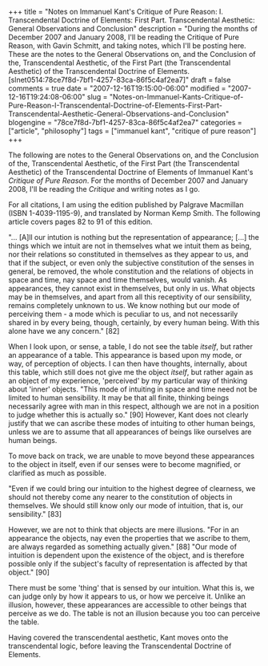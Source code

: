 +++
title = "Notes on Immanuel Kant's Critique of Pure Reason: I. Transcendental Doctrine of Elements: First Part. Transcendental Aesthetic: General Observations and Conclusion"
description = "During the months of December 2007 and January 2008, I'll be reading the Critique of Pure Reason, with Gavin Schmitt, and taking notes, which I'll be posting here. These are the notes to the General Observations on, and the Conclusion of the, Transcendental Aesthetic, of the First Part (the Transcendental Aesthetic) of the Transcendental Doctrine of Elements. [slnet0514:78ce7f8d-7bf1-4257-83ca-86f5c4af2ea7]"
draft = false
comments = true
date = "2007-12-16T19:15:00-06:00"
modified = "2007-12-16T19:24:08-06:00"
slug = "Notes-on-Immanuel-Kants-Critique-of-Pure-Reason-I-Transcendental-Doctrine-of-Elements-First-Part-Transcendental-Aesthetic-General-Observations-and-Conclusion"
blogengine = "78ce7f8d-7bf1-4257-83ca-86f5c4af2ea7"
categories = ["article", "philosophy"]
tags = ["immanuel kant", "critique of pure reason"]
+++

<div class="note">
<p>
The following are notes to the General Observations on, and the Conclusion of the, Transcendental Aesthetic, of the First Part (the Transcendental Aesthetic) of the Transcendental Doctrine of Elements of Immanuel Kant&#39;s <em>Critique of Pure Reason</em>. For the months of December 2007 and January 2008, I&#39;ll be reading the <em>Critique</em> and writing notes as I go. 
</p>
<p>
For all citations, I am using the edition published by Palgrave Macmillan (ISBN 1-4039-1195-9), and translated by Norman Kemp Smith. The following article covers pages 82 to 91 of this edition. 
</p>
</div>
<p>
&quot;... [A]ll our intution is nothing but the representation of appearance; [...] the things which we intuit are not in themselves what we intuit them as being, nor their relations so constituted in themselves as they appear to us, and that if the subject, or even only the subjective constitution of the senses in general, be removed, the whole constitution and the relations of objects in space and time, nay space and time themselves, would vanish. As appearances, they cannot exist in themselves, but only in us. What objects may be in themselves, and apart from all this receptivity of our sensibility, remains completely unknown to us. We know nothing but our mode of perceiving them - a mode which is peculiar to us, and not necessarily shared in by every being, though, certainly, by every human being. With this alone have we any concern.&quot; [82] 
</p>
<p>
When I look upon, or sense,&nbsp;a table, I do not see the table <em>itself</em>, but rather an appearance of a table. This appearance is based upon my mode, or way,&nbsp;of perception of objects. I can then have thoughts, internally, about this table, which&nbsp;still does not give me the object <em>itself</em>, but rather again as an object of my experience, &#39;perceived&#39; by my particular way of thinking about &#39;inner&#39; objects. &quot;This mode of intuiting in space and time need not be limited to human sensibility. It may be that all finite, thinking beings necessarily agree with man in this respect, although we are not in a position to judge whether this is actually so.&quot; [90] However, Kant does not clearly justify that we can ascribe these modes of intuiting to other human beings, unless we are to assume that all appearances of beings like ourselves are human beings. 
</p>
<p>
To move back on track, we are unable to move beyond these appearances to the object in itself, even if our senses were to become magnified, or clarified as much as possible. 
</p>
<p>
&quot;Even if we could bring our intuition to the highest degree of clearness, we should not thereby come any nearer to the constitution of objects in themselves. We should still know only our mode of intuition, that is, our sensibility.&quot; [83] 
</p>
<p>
However, we are not to think that objects are mere illusions. &quot;For in an appearance the objects, nay even the properties that we ascribe to them, are always regarded as something actually given.&quot; [88] &quot;Our mode of intuition is dependent upon the existence of the object, and is therefore possible&nbsp;only if the subject&#39;s faculty of representation is affected by that object.&quot; [90] 
</p>
<p>
There must be some &#39;thing&#39; that is sensed by our intuition. What this is, we can judge only by how it appears to us, or how we perceive it. Unlike an illusion, however, these appearances are accessible to other beings that perceive as we do. The table is not an illusion because you too can&nbsp;perceive the table. 
</p>
<p>
Having covered the transcendental aesthetic, Kant moves onto the transcendental logic, before leaving the Transcendental Doctrine of Elements. 
</p>

